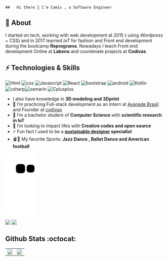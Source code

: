     
    ##   Hi there 👋 I´m Camis , a Software Engineer

## 🖖 About
I started on tech, working with web development at 2015 ( using *Wordpress* + CSS) and in 2017 learned *IoT* for fashion and Front end development during the bootcamp **Reprograma**. Nowadays I teach Front end development Online at **Labenu** and coordenate projects at **Codivas**.

## ⚡ Technologies & Skills
<div style="display: inline_block">


  <img align="center" alt="Html"         height="30" width="40" src="https://cdn.icon-icons.com/icons2/1/PNG/256/social_html5_html_71.png">
  <img align="center" alt="css"         height="30" width="40" src="https://cdn.icon-icons.com/icons2/512/PNG/512/css3-01_icon-icons.com_50918.png">
  <img align="center" alt="Javascript"      height="30" width="40" src="https://xesque.rocketseat.dev/platform/tech/javascript.svg">
  <img align="center" alt="React"height="30" width="40" src="https://cdn.icon-icons.com/icons2/2415/PNG/512/react_original_wordmark_logo_icon_146375.png">     <img align="center" alt="bootstrap"  height="30" width="40" src="https://cdn.icon-icons.com/icons2/2415/PNG/512/bootstrap_plain_logo_icon_146619.png">
  <img align="center" alt="android"      height="30" width="40" src="https://xesque.rocketseat.dev/platform/tech/1629923496721.svg">
  <img align="center" alt="Kotlin"       height="30" width="40" src="https://xesque.rocketseat.dev/platform/tech/kotlin.svg">
<img align="center" alt="csharp"   height="30" width="40" src="https://cdn.icon-icons.com/icons2/3389/PNG/512/c_sharp_icon_213045.png"><img align="center" alt="xamarin"      height="30" width="40" src="https://cdn.icon-icons.com/icons2/2148/PNG/512/xamarin_icon_131867.png">
    <img align="center" alt="Cplusplus"         height="30" width="40" src="https://cdn.icon-icons.com/icons2/2148/PNG/512/c_icon_132529.png">

    
    
</div>




- I also have knowledge in **3D modeling and 3Dprint**
- 🔭 I’m practicing Full-stack development as an Intern  at [ Avanade Brasil ](https://www.avanade.com/pt-br) and Founder at [ codivas ](https://www.codivas.com.br/)
- 🌱 I’m a bachelor student of **Computer Science** with **scientific research in IoT** 
- 👯 I’m looking to impact lifes with **Creative codes and open source**
- ⚡ Fun fact I used to be a  **[ sustainable designer](https://www.instagram.com/monteirocamis) specialist**
- 🩰🏈 My favorite Sports: **Jazz Dance , Ballet Dance and American football**

 ![Snake animation](https://github.com/monteirocamis/monteirocamis/blob/output/github-contribution-grid-snake.svg)
   
<p align="center">

  <a href="https://www.linkedin.com/in/camismchaves/"><img src="https://img.shields.io/badge/-monteirocamis-purple?style=flat&logo=Linkedin&logoColor=white" /></a>
  <a href="mailto:devcamismonteiro@gmail.com"><img src="https://img.shields.io/badge/-devcamismonteiro@gmail.com-c14438?style=flat&logo=Gmail&logoColor=white" /></a>
</p>

## Github Stats :octocat:

<center>
<table>
  <tr>
    <td><img align="left" padding-right="10px" src=https://github-readme-stats.vercel.app/api?username=monteirocamis&show_icons=true ></td>
    <td><img align="left" padding-right="10px" src=https://github-readme-stats.vercel.app/api/top-langs/?username=monteirocamis&show_icons=true&layout=compact></td>
  </tr>  
</table>
</center>
